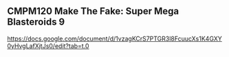 ## CMPM120 Make The Fake: Super Mega Blasteroids 9

https://docs.google.com/document/d/1vzagKCrS7PTGR3l8FcuucXs1K4GXY0yHvgLafXjtJs0/edit?tab=t.0
